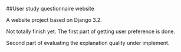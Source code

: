 ##User study questionnaire website

A website project based on Django 3.2.

Not totally finish yet. The first part of getting user preference is done.

Second part of evaluating the explanation quality under implement.